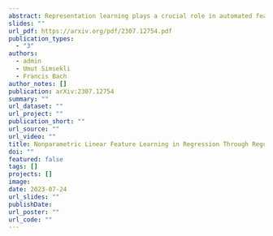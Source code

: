 ```yaml
---
abstract: Representation learning plays a crucial role in automated feature selection, particularly in the context of high-dimensional data, where non-parametric methods often struggle. In this study, we focus on supervised learning scenarios where the pertinent information resides within a lower-dimensional linear subspace of the data, namely the multi-index model. If this subspace were known, it would greatly enhance prediction, computation, and interpretation. To address this challenge, we propose a novel method for linear feature learning with non-parametric prediction, which simultaneously estimates the prediction function and the linear subspace. Our approach employs empirical risk minimisation, augmented with a penalty on function derivatives, ensuring versatility. Leveraging the orthogonality and rotation invariance properties of Hermite polynomials, we introduce our estimator, named RegFeaL. By utilising alternative minimisation, we iteratively rotate the data to improve alignment with leading directions and accurately estimate the relevant dimension in practical settings. We establish that our method yields a consistent estimator of the prediction function with explicit rates. Additionally, we provide empirical results demonstrating the performance of RegFeaL in various experiments.
slides: ""
url_pdf: https://arxiv.org/pdf/2307.12754.pdf
publication_types:
  - "3"
authors:
  - admin
  - Umut Simsekli
  - Francis Bach
author_notes: []
publication: arXiv:2307.12754
summary: ""
url_dataset: ""
url_project: ""
publication_short: ""
url_source: ""
url_video: ""
title: Nonparametric Linear Feature Learning in Regression Through Regularisation
doi: ""
featured: false
tags: []
projects: []
image:
date: 2023-07-24
url_slides: ""
publishDate: 
url_poster: ""
url_code: ""
---
```

